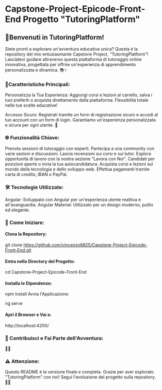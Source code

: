 # Capstone-Project-Epicode-Front-End Progetto "TutoringPlatform"

## 🚀Benvenuti in TutoringPlatform!


Siete pronti a esplorare un'avventura educativa unica? Questa è la repository del mio entusiasmante Capstone Project, "TutoringPlatform"! Lasciatevi guidare attraverso questa piattaforma di tutoraggio online innovativa, progettata per offrire un'esperienza di apprendimento personalizzata e dinamica. 📚✨

### 🌟Caratteristiche Principali:

Personalizza la Tua Esperienza:
Aggiungi corsi e lezioni al carrello, salva i tuoi preferiti o acquista direttamente dalla piattaforma. Flessibilità totale nelle tue scelte educative!

Accesso Sicuro:
Registrati tramite un form di registrazione sicuro e accedi al tuo account con un form di login. Garantiamo un'esperienza personalizzata e sicura per ogni utente. 🔐

### 🌐 Funzionalità Chiave:

Prenota sessioni di tutoraggio con esperti.
Partecipa a una community con varie sezioni e discussioni.
Lascia recensioni sui corsi e sui tutor.
Esplora opportunità di lavoro con la nostra sezione "Lavora con Noi".
Candidati per posizioni aperte o invia la tua autocandidatura.
Acquista corsi e lezioni sul mondo della tecnologia e dello sviluppo web.
Effettua pagamenti tramite carta di credito, IBAN o PayPal.

### 🛠 Tecnologie Utilizzate:
Angular:
Sviluppato con Angular per un'esperienza utente reattiva e all'avanguardia.
Angular Material:
Utilizzato per un design moderno, pulito ed elegante.

### 🚀 Come Iniziare:

#### Clona la Repository:



git clone https://github.com/vincenzo8825/Capstone-Project-Epicode-Front-End.git

#### Entra nella Directory del Progetto:

cd Capstone-Project-Epicode-Front-End
#### Installa le Dipendenze:

npm install
Avvia l'Applicazione:

ng serve
#### Apri il Browser e Vai a:
http://localhost:4200/

### 🌈 Contribuisci e Fai Parte dell'Avventura:

🚀🤝

### ⚠️ Attenzione:
Questo README è la versione finale e completa. Grazie per aver esplorato "TutoringPlatform" con noi! Segui l'evoluzione del progetto sulla repository. 🙏✨
